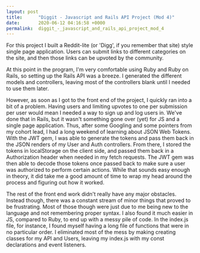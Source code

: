 ```yaml
---
layout: post
title:      "Diggit - Javascript and Rails API Project (Mod 4)"
date:       2020-06-12 04:16:58 +0000
permalink:  diggit_-_javascript_and_rails_api_project_mod_4
---
```



For this project I built a Reddit-lite (or 'Digg', if you remember that site) style single page application. Users can submit links to different categories on the site, and then those links can be upvoted by the community. 

At this point in the program, I'm very comfortable using Ruby and Ruby on Rails, so setting up the Rails API was a breeze. I generated the different models and controllers, leaving most of the controllers blank until I needed to use them later. 

However, as soon as I got to the front end of the project, I quickly ran into a bit of a problem. Having users and limiting upvotes to one per submission per user would mean I needed a way to sign up and log users in. We've done that in Rails, but it wasn't something gone over (yet) for JS and a single page application. Thus, after some Googling and some pointers from my cohort lead, I had a long weekend of learning about JSON Web Tokens. With the JWT gem, I was able to generate the tokens and pass them back in the JSON renders of my User and Auth controllers. From there, I stored the tokens in localStorage on the client side, and passed them back in a Authorization header when needed in my fetch requests. The JWT gem was then able to decode those tokens once passed back to make sure a user was authorized to perform certain actions. While that sounds easy enough in theory, it did take me a good amount of time to wrap my head around the process and figuring out how it worked. 

The rest of the front end work didn't really have any major obstacles. Instead though, there was a constant stream of minor things that proved to be frustrating. Most of those though were just due to me being new to the language and not remembering proper syntax. I also found it much easier in JS, compared to Ruby, to end up with a messy pile of code. In the index.js file, for instance, I found myself having a long file of functions that were in no particular order. I eliminated most of the mess by making creating classes for my API and Users, leaving my index.js with my const declarations and event listeners. 
